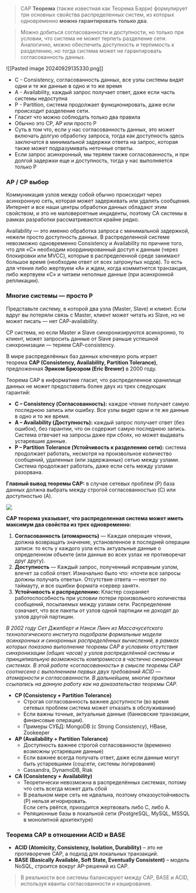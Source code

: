 > CAP **Теорема** (также известная как Теорема Бэрри) формулирует три основных свойства распределенных систем, из которых одновременно **можно гарантировать только два**. 

> Можно добиться согласованности и доступности, но только при условии, что система не может терпеть разделение сети. Аналогично, можно обеспечить доступность и терпимость к разделению, но тогда система может не гарантировать согласованность данных.

![[Pasted image 20240929135330.png]]

- C - Consistency, согласованность данных, все узлы системы видят одни и те же данные в одно и то же время
- A - Availability, каждый запрос получает ответ, даже если часть системы недоступна
- P - Partition, система продолжает функционировать, даже если происходит разделение сети.
- Гласит что можно соблюдать только два правила
- Обычно это CP, AP или просто P
- Суть в том что, если у нас согласованность данных, это может включать долгую обработку запроса, тогда как доступность здесь заключатся в минимальной задержки ответа на запрос, которая также может подразумивать неточные ответы.
- Если запрос асинхронный, мы теряем также согласованность, и при долгой задержки еще и доступность, тогда у нас выполняется только P

### AP / CP выбор

Коммуникация узлов между собой обычно происходит через асинхронную сеть, которая может задерживать или удалять сообщения. Интернет и все наши центры обработки данных обладают этим свойством, и это не маловероятные инциденты, поэтому CA системы в рамках разработки рассматриваются крайне редко.  

Availability — это именно обработка запроса с минимальной задержкой, нежели просто доступность данных. В распределенной системе невозможно одновременно Consistency и Availability по причине того, что для «C» необходим координированный доступ к данным (через блокировки или MVCC), которые в распределенной среде занимают большое время (необходим ответ от всех затронутых нодов). То есть для чтения либо жертвуем «А» и ждем, когда коммитнется транзакция, либо жертвуем «C» и читаем неполные данные (при асинхронной репликации).
### Многие системы — просто P

Представьте систему, в которой два узла (Master, Slave) и клиент. Если вдруг вы потеряли связь с Master, клиент может читать из Slave, но не может писать — нет CAP-availability.  

CP система, но если Master и Slave синхронизируются асинхронно, то клиент, может запросить данные от Slave раньше успешной синхронизации — теряем CAP-consistency.


В мире распределённых баз данных ключевую роль играет теорема **CAP (Consistency, Availability, Partition Tolerance)**, предложенная **Эриком Брюэром (Eric Brewer)** в 2000 году.

Теорема CAP в информатике гласит, что распределенное хранилище данных не может предоставить более двух из трех следующих гарантий:

- **C – Consistency (Согласованность):** каждое чтение получает самую последнюю запись или ошибку. Все узлы видят одни и те же данные в одно и то же время.
- **A – Availability (Доступность):** каждый запрос получает ответ (без ошибок), без гарантии, что он содержит самую последнюю запись. Система отвечает на запросы даже при сбоях, но может выдавать устаревшие данные.
- **P – Partition Tolerance (Устойчивость к разделению сети):** система продолжает работать, несмотря на произвольное количество сообщений, удаленных (или задержанных) сетью между узлами. Система продолжает работать, даже если сеть между узлами разорвана.

**Главный вывод теоремы CAP:** в случае сетевых проблем (P) база данных должна выбрать между строгой согласованностью (C) или доступностью (A).

![](Pasted%20image%2020250213162810.png)

**CAP теорема указывает, что распределенная система может иметь максимум два свойства из трех одновременно:**

1. **Согласованность (атомарность)** — Каждая операция чтения, должна возвращать значение, установленное в последней операции записи: то есть у каждого узла есть актуальные данные о определенном объекте (или данные во всех узлах не противоречат друг другу).
2. **Доступность** — Каждый запрос, полученный исправным узлом, влечет за собой ответ. Изначально было что: «почти все запросы должны получать ответы». Отсутствие ответа — неответ по таймауту, и все ошибки формата «сервер занят».
3. **Устойчивость к распределению:** Кластер сохраняет работоспособность при условии потери произвольного количества сообщений, посылаемых между узлами сети. Распределение означает, что все пакеты от узлов одной партиции не доходят до узлов другой партиции.

_В 2002 году Сет Джилберт и Нэнси Линч из Массачусетского технологического института подобрали формальные модели асинхронных и синхронных распределённых вычислений, в рамках которых показано выполнение теоремы CAP в условиях отсутствия синхронизации (общих часов) у узлов распределённой системы и принципиальную возможность компромисса в частично синхронных системах. В этой работе «согласованность» в смысле теоремы CAP соотнесена с выполнением первых двух требований ACID — атомарности и согласованности. В дальнейшем, многие практики ссылались на данную работу как на доказательство теоремы CAP._


- **CP (Consistency + Partition Tolerance)**
    - Строгая согласованность важнее доступности (во время сетевых проблем система может отказать в обслуживании)
    - Если важны точные, актуальные данные (банковские транзакции, финансовые операции).
    - Примеры СУБД: MongoDB (с Strong Consistency), HBase, Zookeeper
- **AP (Availability + Partition Tolerance)**
    - Доступность важнее строгой согласованности (временно возможны устаревшие данные)
    - Если важнее всегда получать ответ, даже если данные могут быть устаревшими (соцсети, системы логирования)
    - Cassandra, DynamoDB, Riak
- **CA (Consistency + Availability)**
    - Теоретически невозможна в распределённых системах, потому что сеть всегда может дать сбой
    - В реальном мире сеть не идеальна, поэтому отказоустойчивость (P) нельзя игнорировать.  
        Если сеть рвётся, приходится жертвовать либо C, либо A.
    - Реляционные базы в локальной сети (PostgreSQL, MySQL, MSSQL в монолитной архитектуре)

### Теорема CAP в отношении ACID и BASE

- **ACID (Atomicity, Consistency, Isolation, Durability)** – это не противоречие CAP, а подход для локальных транзакций.
- **BASE (Basically Available, Soft State, Eventually Consistent)** – модель NoSQL, строится вокруг AP-решений из CAP.

> В реальности все системы балансируют между CAP, BASE и ACID, используя кванты согласованности и кэширование.